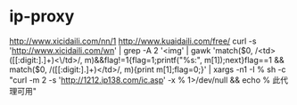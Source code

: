# ip-proxy
http://www.xicidaili.com/nn/1
http://www.kuaidaili.com/free/
curl -s 'http://www.xicidaili.com/wn' | grep -A 2 '<td><img'  | gawk  'match($0, /<td>([[:digit:].]+)<\/td>/, m)&&flag!=1{flag=1;printf("%s:", m[1]);next}flag==1 && match($0, /<td>([[:digit:].]+)<\/td>/, m){print m[1];flag=0;}' | xargs -n1 -I %   sh -c "curl -m 2 -s 'http://1212.ip138.com/ic.asp' -x %  1>/dev/null && echo % 此代理可用"
